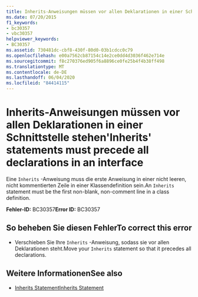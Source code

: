 ```yaml
---
title: Inherits-Anweisungen müssen vor allen Deklarationen in einer Schnittstelle stehen
ms.date: 07/20/2015
f1_keywords:
- bc30357
- vbc30357
helpviewer_keywords:
- BC30357
ms.assetid: 730481dc-cbf8-430f-80d0-03b1cdcc0c79
ms.openlocfilehash: e00a7562cb87154c14e2ce0dd4d3036f462e714e
ms.sourcegitcommit: f8c270376ed905f6a8896ce0fe25b4f4b38ff498
ms.translationtype: MT
ms.contentlocale: de-DE
ms.lasthandoff: 06/04/2020
ms.locfileid: "84414115"
---
```

# <a name="inherits-statements-must-precede-all-declarations-in-an-interface"></a><span data-ttu-id="c5944-102">Inherits-Anweisungen müssen vor allen Deklarationen in einer Schnittstelle stehen</span><span class="sxs-lookup"><span data-stu-id="c5944-102">'Inherits' statements must precede all declarations in an interface</span></span>
<span data-ttu-id="c5944-103">Eine `Inherits` -Anweisung muss die erste Anweisung in einer nicht leeren, nicht kommentierten Zeile in einer Klassendefinition sein.</span><span class="sxs-lookup"><span data-stu-id="c5944-103">An `Inherits` statement must be the first non-blank, non-comment line in a class definition.</span></span>  
  
 <span data-ttu-id="c5944-104">**Fehler-ID:** BC30357</span><span class="sxs-lookup"><span data-stu-id="c5944-104">**Error ID:** BC30357</span></span>  
  
## <a name="to-correct-this-error"></a><span data-ttu-id="c5944-105">So beheben Sie diesen Fehler</span><span class="sxs-lookup"><span data-stu-id="c5944-105">To correct this error</span></span>  
  
- <span data-ttu-id="c5944-106">Verschieben Sie Ihre `Inherits` -Anweisung, sodass sie vor allen Deklarationen steht.</span><span class="sxs-lookup"><span data-stu-id="c5944-106">Move your `Inherits` statement so that it precedes all declarations.</span></span>  
  
## <a name="see-also"></a><span data-ttu-id="c5944-107">Weitere Informationen</span><span class="sxs-lookup"><span data-stu-id="c5944-107">See also</span></span>

- [<span data-ttu-id="c5944-108">Inherits Statement</span><span class="sxs-lookup"><span data-stu-id="c5944-108">Inherits Statement</span></span>](../language-reference/statements/inherits-statement.md)
